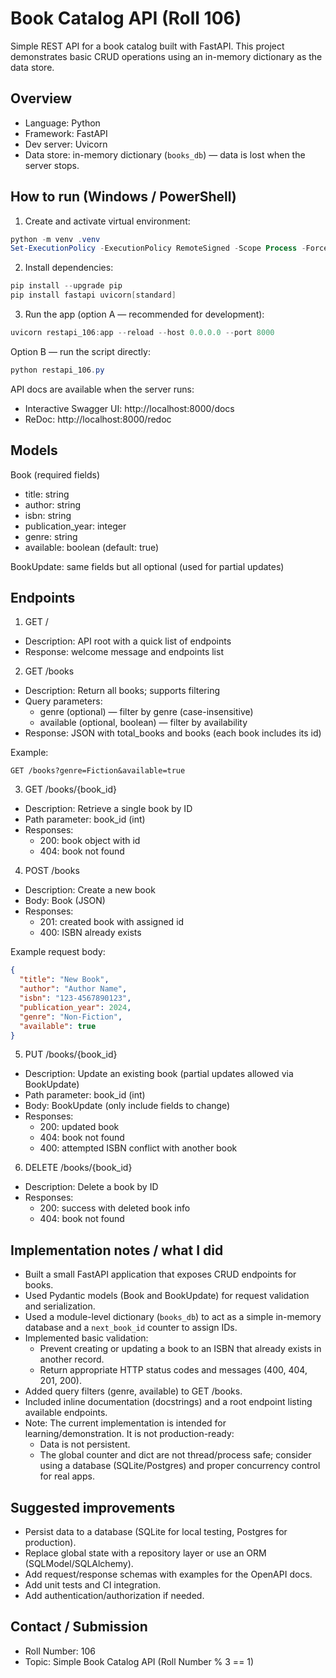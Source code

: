 # Book Catalog API (Roll 106)

Simple REST API for a book catalog built with FastAPI. This project demonstrates basic CRUD operations using an in-memory dictionary as the data store.

## Overview
- Language: Python  
- Framework: FastAPI  
- Dev server: Uvicorn  
- Data store: in-memory dictionary (`books_db`) — data is lost when the server stops.

## How to run (Windows / PowerShell)
1. Create and activate virtual environment:
```powershell
python -m venv .venv
Set-ExecutionPolicy -ExecutionPolicy RemoteSigned -Scope Process -Force; .\.venv\Scripts\Activate.ps1
```
2. Install dependencies:
```powershell
pip install --upgrade pip
pip install fastapi uvicorn[standard]
```
3. Run the app (option A — recommended for development):
```powershell
uvicorn restapi_106:app --reload --host 0.0.0.0 --port 8000
```
Option B — run the script directly:
```powershell
python restapi_106.py
```

API docs are available when the server runs:
- Interactive Swagger UI: http://localhost:8000/docs
- ReDoc: http://localhost:8000/redoc

## Models
Book (required fields)
- title: string
- author: string
- isbn: string
- publication_year: integer
- genre: string
- available: boolean (default: true)

BookUpdate: same fields but all optional (used for partial updates)

## Endpoints

1. GET /
- Description: API root with a quick list of endpoints
- Response: welcome message and endpoints list

2. GET /books
- Description: Return all books; supports filtering
- Query parameters:
  - genre (optional) — filter by genre (case-insensitive)
  - available (optional, boolean) — filter by availability
- Response: JSON with total_books and books (each book includes its id)

Example:
```http
GET /books?genre=Fiction&available=true
```

3. GET /books/{book_id}
- Description: Retrieve a single book by ID
- Path parameter: book_id (int)
- Responses:
  - 200: book object with id
  - 404: book not found

4. POST /books
- Description: Create a new book
- Body: Book (JSON)
- Responses:
  - 201: created book with assigned id
  - 400: ISBN already exists

Example request body:
```json
{
  "title": "New Book",
  "author": "Author Name",
  "isbn": "123-4567890123",
  "publication_year": 2024,
  "genre": "Non-Fiction",
  "available": true
}
```

5. PUT /books/{book_id}
- Description: Update an existing book (partial updates allowed via BookUpdate)
- Path parameter: book_id (int)
- Body: BookUpdate (only include fields to change)
- Responses:
  - 200: updated book
  - 404: book not found
  - 400: attempted ISBN conflict with another book

6. DELETE /books/{book_id}
- Description: Delete a book by ID
- Responses:
  - 200: success with deleted book info
  - 404: book not found

## Implementation notes / what I did
- Built a small FastAPI application that exposes CRUD endpoints for books.
- Used Pydantic models (Book and BookUpdate) for request validation and serialization.
- Used a module-level dictionary (`books_db`) to act as a simple in-memory database and a `next_book_id` counter to assign IDs.
- Implemented basic validation:
  - Prevent creating or updating a book to an ISBN that already exists in another record.
  - Return appropriate HTTP status codes and messages (400, 404, 201, 200).
- Added query filters (genre, available) to GET /books.
- Included inline documentation (docstrings) and a root endpoint listing available endpoints.
- Note: The current implementation is intended for learning/demonstration. It is not production-ready:
  - Data is not persistent.
  - The global counter and dict are not thread/process safe; consider using a database (SQLite/Postgres) and proper concurrency control for real apps.

## Suggested improvements
- Persist data to a database (SQLite for local testing, Postgres for production).
- Replace global state with a repository layer or use an ORM (SQLModel/SQLAlchemy).
- Add request/response schemas with examples for the OpenAPI docs.
- Add unit tests and CI integration.
- Add authentication/authorization if needed.

## Contact / Submission
- Roll Number: 106
- Topic: Simple Book Catalog API (Roll Number % 3 == 1)